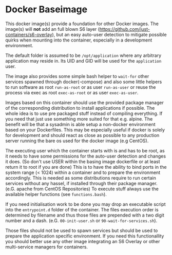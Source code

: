 # Docker Baseimage
This docker image(s) provide a foundation for other Docker images.
The image(s) will **not** add an full blown S6 layer (https://github.com/just-containers/s6-overlay), but an easy auto-user detection to mitigate possible quirks when mounting into the container, especially in a development environment.

The default folder is assumed to be  `/opt/application` where any arbitrary application may reside in. 
Its UID and GID will be used for the `application` user.

The image also provides some simple bash helper to `wait-for` other services spawned through docker(-compose) and also some little helpers to run software as root `run-as-root` or as user `run-as-user` or reuse the process via exec as root `exec-as-root` or as user `exec-as-user`.

Images based on this container should use the provided package manager of the corresponding distribution to install applications if possible.
The whole idea is to use pre packaged stuff instead of compiling everything. If you need that just use something more suited for that e.g. alpine.
The benefit will be that a sysadmin is able setup a non-docker environment based on your Dockerfiles. This may be especially useful if docker is solely for development and should react as close as possible to any production server running the bare os used for the docker image (e.g CentOS).

The executing user which the container starts with is and has to be root, as it needs to have some permissions for the auto-user detection and changes it does. (So don't use USER within the basing image dockerfile or at least return it to root if you are done)
This is to have the ability to bind ports in the system range (< 1024) within a container and to prepare the environment accordingly. This is needed as some distributions require to run certain services without any hassel, if installed through their package manager. (e.G. apache from CentOS Repositories)
To execute stuff always use the available helper functions (see `functions.bash`).

If you need initialisation work to be done you may drop an executable script into the `entrypoint.d` folder of the container. The files execution order is determined by filename and thus those files are prepended with a two digit number and a dash. (e.G. `00-init-user.sh` or `90-wait-for-services.sh`).

Those files should not be used to spawn services but should be used to prepare the application specific environment. If you need this functionallity you should better use any other image integrating an S6 Overlay or other multi-service managers for containers.